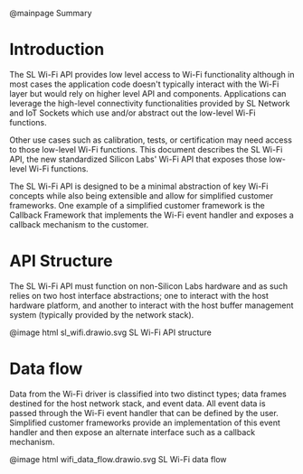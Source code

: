@mainpage Summary

# Introduction

The SL Wi-Fi API provides low level access to Wi-Fi functionality although in most cases the application code doesn't typically interact with the Wi-Fi layer but would rely on higher level API and components.
Applications can leverage the high-level connectivity functionalities provided by SL Network and IoT Sockets which use and/or abstract out the low-level Wi-Fi functions.

Other use cases such as calibration, tests, or certification may need access to those low-level Wi-Fi functions. This document describes the SL Wi-Fi API, the new standardized Silicon Labs' Wi-Fi API that exposes those low-level Wi-Fi functions.

The SL Wi-Fi API is designed to be a minimal abstraction of key Wi-Fi concepts while also being extensible and allow for simplified customer frameworks. One example of a simplified customer framework is the Callback Framework that implements the Wi-Fi event handler and exposes a callback mechanism to the customer.

# API Structure

The SL Wi-Fi API must function on non-Silicon Labs hardware and as such relies on two host interface abstractions; one to interact with the host hardware platform, and another to interact with the host buffer management system (typically provided by the network stack).

@image html sl_wifi.drawio.svg SL Wi-Fi API structure

# Data flow

Data from the Wi-Fi driver is classified into two distinct types; data frames destined for the host network stack, and event data.
All event data is passed through the Wi-Fi event handler that can be defined by the user. Simplified customer frameworks provide an implementation of this event handler and then expose an alternate interface such as a callback mechanism.

@image html wifi_data_flow.drawio.svg SL Wi-Fi data flow

